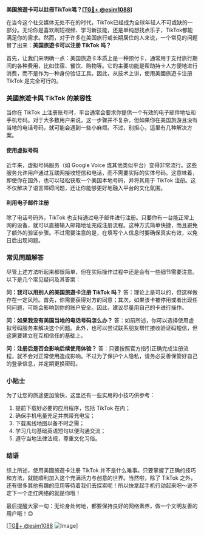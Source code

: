 **美国旅遊卡可以註冊TikTok嗎？[[TG💪+ @esim1088](https://t.me/s/esim1088)]**

在当今这个社交媒体无处不在的时代，TikTok已经成为全球年轻人不可或缺的一部分。无论你是喜欢刷短视频、学习新技能，还是单纯想找点乐子，TikTok都能满足你的需求。然而，对于许多在美国旅行或长期居住的人来说，一个常见的问题冒了出来：**美国旅遊卡可以注册 TikTok 吗？** 

首先，让我们来明确一点：美国旅遊卡本质上是一种预付卡，通常用于支付旅行期间的各种费用，比如住宿、餐饮、购物等。它的主要功能是帮助持卡人方便地进行消费，而不是作为一种身份验证工具。因此，从技术上讲，使用美國旅遊卡注册 TikTok 是完全可行的。

### 美國旅遊卡與 TikTok 的兼容性

当你在 TikTok 上注册账号时，平台通常会要求你提供一个有效的电子邮件地址和手机号码。对于大多数用户来说，这一步骤并不复杂，但如果你在美国旅游且没有当地的电话号码，就可能会遇到一些小麻烦。不过，别担心，這里有几种解决方案。

#### 使用虚拟号码
近年来，虚拟号码服务（如 Google Voice 或其他类似平台）变得非常流行。这些服务允许用户通过互联网接收短信和电话，而不需要实际的实体号码。这意味着，即使你在国外，也可以轻松获取一个美国本地号码，并将其用于 TikTok 注册。这不仅解决了语言障碍问题，还让你能够更好地融入平台的文化氛围。

#### 利用电子邮件注册
除了电话号码外，TikTok 也支持通过电子邮件进行注册。只要你有一台能正常上网的设备，就可以直接输入邮箱地址完成注册流程。这种方式简单快捷，而且避免了额外的验证步骤。不过需要注意的是，在填写个人信息时要确保真实有效，以免日后出现问题。

### 常见問題解答

尽管上述方法听起来都很简单，但在实际操作过程中还是会有一些细节需要注意。以下是几个常见疑问及其答案：

**问：我可以用别人的美国旅遊卡注册 TikTok 吗？**
答：理论上是可以的，但这样做存在一定风险。首先，你需要获得对方的同意；其次，如果该卡被停用或者出现任何问题，可能会影响到你的账户安全。因此，建议尽量用自己的卡进行操作。

**问：如果我没有美国当地的电话号码怎么办？**
答：如前所述，你可以选择使用虚拟号码服务来解决这个问题。此外，也可以尝试联系朋友帮忙接收验证码短信，但这需要建立在互相信任的基础上。

**问：注册后是否会影响后续使用体验？**
答：只要按照官方指引正确完成注册流程，就不会对正常使用造成影响。不过为了保护个人隐私，请务必妥善保管好自己的登录信息，并定期更换密码。

### 小贴士

为了让您的旅途更加愉快，这里还有一些实用的小技巧供参考：
1. 提前下载好必要的应用程序，包括 TikTok 在内；
2. 确保手机电量充足并携带充电宝；
3. 下载离线地图以备不时之需；
4. 学习几句基础英语短句以便沟通交流；
5. 遵守当地法律法规，尊重文化习俗。

### 结语

综上所述，使用美國旅遊卡注册 TikTok 并不是什么难事。只要掌握了正确的技巧和方法，就能顺利加入这个充满活力与创意的世界。当然啦，除了 TikTok 之外，还有很多其他有趣的应用等待着我们去探索呢！所以快拿起手机行动起来吧～说不定下一个走红网络的就是你哦！

最后提醒大家一句：无论身处何地，都要保持良好的网络素养，做一个文明友善的用户哦！😊

[[TG💪+ @esim1088](https://t.me/s/esim1088) ![Image](https://i.postimg.cc/4NQfJmqS/Snipaste-2025-05-13-00-14-12.png)]